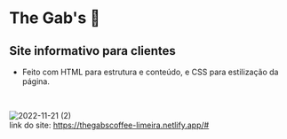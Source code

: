 # The Gab's 🍪
## Site informativo para clientes

* Feito com HTML para estrutura e conteúdo, e CSS para estilização da página.
<br>

![2022-11-21 (2)](https://user-images.githubusercontent.com/91918988/219743909-f856e3b2-f5cc-4268-8c84-81573fc16574.png)
<br/>
 link do site: https://thegabscoffee-limeira.netlify.app/#
